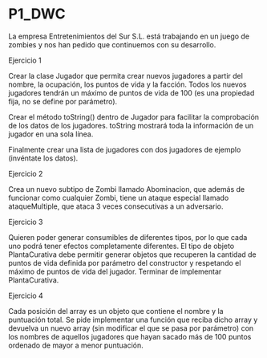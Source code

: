 # P1_DWC

La empresa Entretenimientos del Sur S.L. está trabajando en un juego de zombies y nos han pedido que continuemos con su desarrollo.

Ejercicio 1

Crear la clase Jugador que permita crear nuevos jugadores a partir del nombre, la ocupación, los puntos de vida y la facción. Todos los nuevos jugadores tendrán un máximo de puntos de vida de 100 (es una propiedad fija, no se define por parámetro).

Crear el método toString() dentro de Jugador para facilitar la comprobación de los datos de los jugadores. toString mostrará toda la información de un jugador en una sola línea.

Finalmente crear una lista de jugadores con dos jugadores de ejemplo (invéntate los datos).

Ejercicio 2

Crea un nuevo subtipo de Zombi llamado Abominacion, que además de funcionar como cualquier Zombi, tiene un ataque especial llamado ataqueMultiple, que ataca 3 veces consecutivas a un adversario.

Ejercicio 3

Quieren poder generar consumibles de diferentes tipos, por lo que cada uno podrá tener efectos completamente diferentes.
El tipo de objeto PlantaCurativa debe permitir generar objetos que recuperen la cantidad de puntos de vida definida por parámetro del constructor y respetando el máximo de puntos de vida del jugador.
Terminar de implementar PlantaCurativa.

Ejercicio 4

Cada posición del array es un objeto que contiene el nombre y la puntuación total. Se pide implementar una función que reciba dicho array y devuelva un nuevo array (sin modificar el que se pasa por parámetro) con los nombres de aquellos jugadores que hayan sacado más de 100 puntos ordenado de mayor a menor puntuación.
